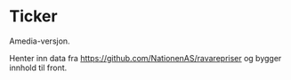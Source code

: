 # Ticker

Amedia-versjon.

Henter inn data fra https://github.com/NationenAS/ravarepriser og bygger innhold til front.